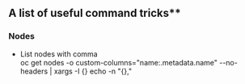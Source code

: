 ## A list of useful command tricks**

### Nodes

* List nodes with comma<br> 
  oc get nodes -o custom-columns="name:.metadata.name" --no-headers | xargs -I {} echo -n "{},"
